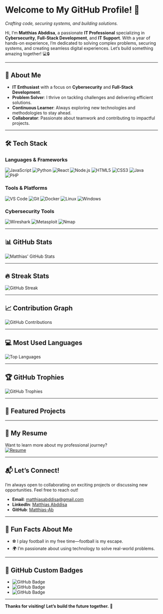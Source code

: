 # Welcome to My GitHub Profile! 🚀
 
*Crafting code, securing systems, and building solutions.*

Hi, I’m **Matthias Abddisa**, a passionate **IT Professional** specializing in **Cybersecurity**, **Full-Stack Development**, and **IT Support**. With a year of hands-on experience, I’m dedicated to solving complex problems, securing systems, and creating seamless digital experiences. Let’s build something amazing together! 💻🔒

---

## 🌟 About Me

- **IT Enthusiast** with a focus on **Cybersecurity** and **Full-Stack Development**.  
- **Problem Solver**: I thrive on tackling challenges and delivering efficient solutions.  
- **Continuous Learner**: Always exploring new technologies and methodologies to stay ahead.  
- **Collaborator**: Passionate about teamwork and contributing to impactful projects.  

---

## 🛠️ Tech Stack

### **Languages & Frameworks**
![JavaScript](https://img.shields.io/badge/JavaScript-F7DF1E?logo=javascript&logoColor=black)
![Python](https://img.shields.io/badge/Python-3776AB?logo=python&logoColor=white)
![React](https://img.shields.io/badge/React-61DAFB?logo=react&logoColor=black)
![Node.js](https://img.shields.io/badge/Node.js-339933?logo=node.js&logoColor=white)
![HTML5](https://img.shields.io/badge/HTML5-E34F26?logo=html5&logoColor=white)
![CSS3](https://img.shields.io/badge/CSS3-1572B6?logo=css3&logoColor=white)
![Java](https://img.shields.io/badge/Java-007396?logo=java&logoColor=white)
![PHP](https://img.shields.io/badge/Php-007396?logo=java&logoColor=white)

### **Tools & Platforms**
![VS Code](https://img.shields.io/badge/VS%20Code-007ACC?logo=visual-studio-code&logoColor=white)
![Git](https://img.shields.io/badge/Git-F05032?logo=git&logoColor=white)
![Docker](https://img.shields.io/badge/Docker-2496ED?logo=docker&logoColor=white)
![Linux](https://img.shields.io/badge/Linux-FCC624?logo=linux&logoColor=black)
![Windows](https://img.shields.io/badge/Windows-0078D6?logo=windows&logoColor=white)

### **Cybersecurity Tools**
![Wireshark](https://img.shields.io/badge/Wireshark-1679A7?logo=wireshark&logoColor=white)
![Metasploit](https://img.shields.io/badge/Metasploit-FF0000?logo=metasploit&logoColor=white)
![Nmap](https://img.shields.io/badge/Nmap-FFFFFF?logo=nmap&logoColor=black)

---

## 📊 GitHub Stats

![Matthias' GitHub Stats](https://github-readme-stats.vercel.app/api?username=Matthias-Ab&show_icons=true&theme=radical&hide_border=true)

---

## 🔥 Streak Stats

![GitHub Streak](https://streak-stats.demolab.com?user=Matthias-Ab&theme=radical&hide_border=true)

---

## 📈 Contribution Graph

![GitHub Contributions](https://github-readme-activity-graph.vercel.app/graph?username=Matthias-Ab&theme=github-dark&hide_border=true)

---

## 💻 Most Used Languages

![Top Languages](https://github-readme-stats.vercel.app/api/top-langs/?username=Matthias-Ab&layout=compact&theme=radical&hide_border=true)

---

## 🏆 GitHub Trophies

![GitHub Trophies](https://github-profile-trophy.vercel.app/?username=Matthias-Ab&theme=radical&no-frame=true&no-bg=true&column=7)

---

## 📂 Featured Projects


---

## 📄 My Resume

Want to learn more about my professional journey?  
[![Resume](https://img.shields.io/badge/View-My_Resume-green?logo=adobe-acrobat-reader)]([https://link-to-your-resume.com](https://drive.google.com/file/d/1-Bj5QjUXH3OR250_yl_EZAAH3Nl22oAd/view?usp=sharing))

---

## 📬 Let’s Connect!

I’m always open to collaborating on exciting projects or discussing new opportunities. Feel free to reach out!  

- **Email**: [matthiasabddisa@gmail.com](mailto:matthiasabddisa@gmail.com)  
- **LinkedIn**: [Matthias Abddisa](https://et.linkedin.com/in/matthias-abddisa-9163881a3)  
- **GitHub**: [Matthias-Ab](https://github.com/Matthias-Ab)  
---

## 🌟 Fun Facts About Me

- ⚽ I play football in my free time—football is my escape.  
- 🌍 I’m passionate about using technology to solve real-world problems.  

---

## 🎨 GitHub Custom Badges

- ![GitHub Badge](https://img.shields.io/badge/Open%20Source-Contributor-green?logo=open-source-initiative&logoColor=white)
- ![GitHub Badge](https://img.shields.io/badge/Cybersecurity-Enthusiast-red?logo=lock&logoColor=white)
- ![GitHub Badge](https://img.shields.io/badge/FullStack-Developer-blue?logo=fullstack&logoColor=white)

---

**Thanks for visiting! Let’s build the future together.** 🚀  
